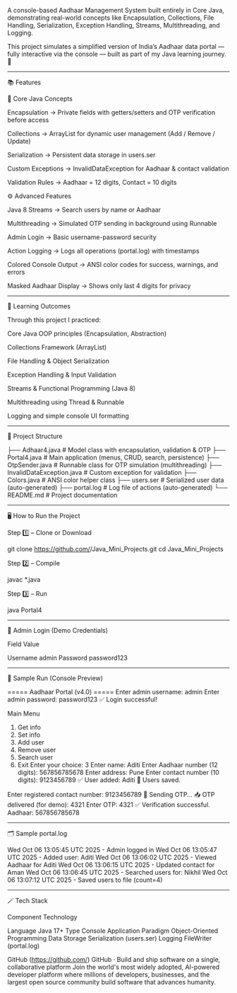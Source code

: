 A console-based Aadhaar Management System built entirely in Core Java, demonstrating real-world concepts like Encapsulation, Collections, File Handling, Serialization, Exception Handling, Streams, Multithreading, and Logging.

This project simulates a simplified version of India’s Aadhaar data portal — fully interactive via the console — built as part of my Java learning journey. 🚀


---

📚 Features

🧩 Core Java Concepts

Encapsulation → Private fields with getters/setters and OTP verification before access

Collections → ArrayList for dynamic user management (Add / Remove / Update)

Serialization → Persistent data storage in users.ser

Custom Exceptions → InvalidDataException for Aadhaar & contact validation

Validation Rules → Aadhaar = 12 digits, Contact = 10 digits


⚙️ Advanced Features

Java 8 Streams → Search users by name or Aadhaar

Multithreading → Simulated OTP sending in background using Runnable

Admin Login → Basic username-password security

Action Logging → Logs all operations (portal.log) with timestamps

Colored Console Output → ANSI color codes for success, warnings, and errors

Masked Aadhaar Display → Shows only last 4 digits for privacy



---

🧠 Learning Outcomes

Through this project I practiced:

Core Java OOP principles (Encapsulation, Abstraction)

Collections Framework (ArrayList)

File Handling & Object Serialization

Exception Handling & Input Validation

Streams & Functional Programming (Java 8)

Multithreading using Thread & Runnable

Logging and simple console UI formatting



---

📂 Project Structure

├── Adhaar4.java              # Model class with encapsulation, validation & OTP
├── Portal4.java              # Main application (menus, CRUD, search, persistence)
├── OtpSender.java            # Runnable class for OTP simulation (multithreading)
├── InvalidDataException.java # Custom exception for validation
├── Colors.java               # ANSI color helper class
├── users.ser                 # Serialized user data (auto-generated)
├── portal.log                # Log file of actions (auto-generated)
└── README.md                 # Project documentation


---

🖥️ How to Run the Project

Step 1️⃣ – Clone or Download

git clone https://github.com/<nikhilsinghp>/Java_Mini_Projects.git
cd Java_Mini_Projects

Step 2️⃣ – Compile

javac *.java

Step 3️⃣ – Run

java Portal4


---

🔐 Admin Login (Demo Credentials)

Field Value

Username admin
Password password123



---

🧾 Sample Run (Console Preview)

===== Aadhaar Portal (v4.0) =====
Enter admin username: admin
Enter admin password: password123
✅ Login successful!

Main Menu
1. Get info
2. Set info
3. Add user
4. Remove user
5. Search user
6. Exit
Enter your choice: 3
Enter name: Aditi
Enter Aadhaar number (12 digits): 567856785678
Enter address: Pune
Enter contact number (10 digits): 9123456789
✅ User added: Aditi
💾 Users saved.

Enter registered contact number: 9123456789
📨 Sending OTP...
📥 OTP delivered (for demo): 4321
Enter OTP: 4321
✅ Verification successful.
Aadhaar: 567856785678


---

🗂️ Sample portal.log

Wed Oct 06 13:05:45 UTC 2025 - Admin logged in
Wed Oct 06 13:05:47 UTC 2025 - Added user: Aditi
Wed Oct 06 13:06:02 UTC 2025 - Viewed Aadhaar for Aditi
Wed Oct 06 13:06:15 UTC 2025 - Updated contact for Aman
Wed Oct 06 13:06:45 UTC 2025 - Searched users for: Nikhil
Wed Oct 06 13:07:12 UTC 2025 - Saved users to file (count=4)


---

🪄 Tech Stack

Component Technology

Language Java 17+
Type Console Application
Paradigm Object-Oriented Programming
Data Storage Serialization (users.ser)
Logging FileWriter (portal.log)

GitHub (https://github.com/)
GitHub · Build and ship software on a single, collaborative platform
Join the world's most widely adopted, AI-powered developer platform where millions of developers, businesses, and the largest open source community build software that advances humanity.
